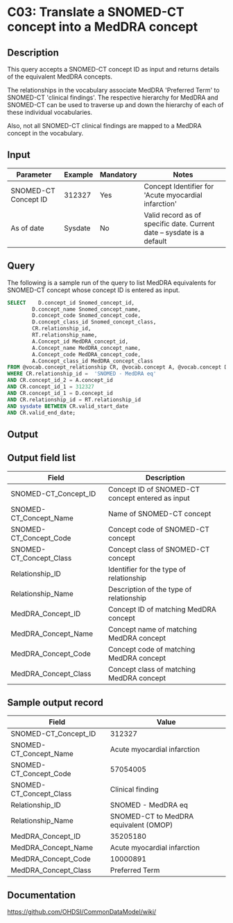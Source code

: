 <!---
Group:condition
Name:C03 Translate a SNOMED-CT concept into a MedDRA concept
Author:Patrick Ryan
CDM Version: 5.0
-->

# C03: Translate a SNOMED-CT concept into a MedDRA concept

## Description
This query accepts a SNOMED-CT concept ID as input and returns details of the equivalent MedDRA concepts.

The relationships in the vocabulary associate MedDRA 'Preferred Term' to SNOMED-CT 'clinical findings'. The respective hierarchy for MedDRA and SNOMED-CT can be used to traverse up and down the hierarchy of each of these individual vocabularies.

Also, not all SNOMED-CT clinical findings are mapped to a MedDRA concept in the vocabulary.

## Input

|  Parameter |  Example |  Mandatory |  Notes |
| --- | --- | --- | --- |
|  SNOMED-CT Concept ID |  312327 |  Yes | Concept Identifier for 'Acute myocardial infarction' |
|  As of date |  Sysdate |  No | Valid record as of specific date. Current date – sysdate is a default |

## Query
The following is a sample run of the query to list MedDRA equivalents for SNOMED-CT concept whose concept ID is entered as input. 

```sql
SELECT    D.concept_id Snomed_concept_id,
        D.concept_name Snomed_concept_name,
        D.concept_code Snomed_concept_code,
        D.concept_class_id Snomed_concept_class,
        CR.relationship_id,
        RT.relationship_name,
        A.Concept_id MedDRA_concept_id,
        A.Concept_name MedDRA_concept_name,
        A.Concept_code MedDRA_concept_code,
        A.Concept_class_id MedDRA_concept_class 
FROM @vocab.concept_relationship CR, @vocab.concept A, @vocab.concept D, @vocab.relationship RT 
WHERE CR.relationship_id =  'SNOMED - MedDRA eq'
AND CR.concept_id_2 = A.concept_id 
AND CR.concept_id_1 = 312327
AND CR.concept_id_1 = D.concept_id 
AND CR.relationship_id = RT.relationship_id 
AND sysdate BETWEEN CR.valid_start_date 
AND CR.valid_end_date;
```

## Output

## Output field list

|  Field |  Description |
| --- | --- |
|  SNOMED-CT_Concept_ID |  Concept ID of SNOMED-CT concept entered as input |
|  SNOMED-CT_Concept_Name |  Name of SNOMED-CT concept |
|  SNOMED-CT_Concept_Code |  Concept code of SNOMED-CT concept |
|  SNOMED-CT_Concept_Class |  Concept class of SNOMED-CT concept |
|  Relationship_ID |  Identifier for the type of relationship |
|  Relationship_Name |  Description of the type of relationship |
|  MedDRA_Concept_ID |  Concept ID of matching MedDRA concept |
|  MedDRA_Concept_Name |  Concept name of matching MedDRA concept |
|  MedDRA_Concept_Code |  Concept code of matching MedDRA concept |
|  MedDRA_Concept_Class |  Concept class of matching MedDRA concept |

## Sample output record

|  Field |  Value |
| --- | --- |
|  SNOMED-CT_Concept_ID |  312327 |
|  SNOMED-CT_Concept_Name |  Acute myocardial infarction |
|  SNOMED-CT_Concept_Code |  57054005 |
|  SNOMED-CT_Concept_Class |  Clinical finding |
|  Relationship_ID |  SNOMED - MedDRA eq |
|  Relationship_Name |  SNOMED-CT to MedDRA equivalent (OMOP) |
|  MedDRA_Concept_ID |  35205180 |
|  MedDRA_Concept_Name |  Acute myocardial infarction |
|  MedDRA_Concept_Code |  10000891 |
|  MedDRA_Concept_Class |  Preferred Term |

## Documentation
https://github.com/OHDSI/CommonDataModel/wiki/
